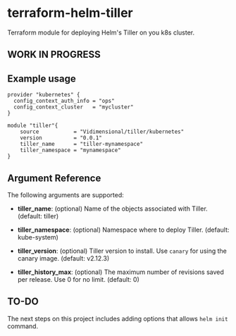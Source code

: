 # terraform-helm-tiller

Terraform module for deploying Helm's Tiller on you k8s cluster.

## WORK IN PROGRESS

## Example usage

```hcl
provider "kubernetes" {
  config_context_auth_info = "ops"
  config_context_cluster   = "mycluster"
}

module "tiller"{
    source           = "Vidimensional/tiller/kubernetes"
    version          = "0.0.1"
    tiller_name      = "tiller-mynamespace"
    tiller_namespace = "mynamespace"
}
```

## Argument Reference

The following arguments are supported:

* **tiller_name**: (optional) Name of the objects associated with Tiller. (default: tiller)

* **tiller_namespace**: (optional) Namespace where to deploy Tiller. (default: kube-system)

* **tiller_version**: (optional) Tiller version to install. Use `canary` for using the canary image. (default: v2.12.3)

* **tiller_history_max**: (optional) The maximum number of revisions saved per release. Use 0 for no limit. (default: 0)

## TO-DO

The next steps on this project includes adding options that allows `helm init` command.